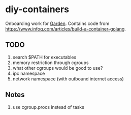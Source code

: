 # diy-containers

Onboarding work for [Garden](https://github.com/cloudfoundry/garden-runc-release).
Contains code from https://www.infoq.com/articles/build-a-container-golang.

## TODO

1. search $PATH for executables
1. memory restriction through cgroups
1. what other cgroups would be good to use?
1. ipc namespace
1. network namespace (with outbound internet access)

## Notes

1. use cgroup.procs instead of tasks
